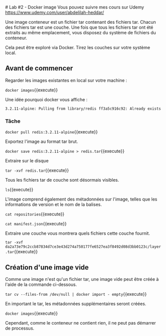 # Lab #2 - Docker image
Vous pouvez suivre mes cours sur Udemy
https://www.udemy.com/user/abdelilah-heddar/

Une image conteneur est un fichier tar contenant des fichiers tar. Chacun des fichiers tar est une couche. Une fois que tous les fichiers tar ont été extraits au même emplacement, vous disposez du système de fichiers du conteneur.

Cela peut être exploré via Docker. Tirez les couches sur votre système local.

## Avant de commencer

Regarder les images existantes en local sur votre machine :

`docker images`{{execute}}

Une idée pourquoi docker vous affiche :

`3.2.11-alpine: Pulling from library/redis ff3a5c916c92: Already exists`

### Tâche

`docker pull redis:3.2.11-alpine`{{execute}}

Exportez l'image au format tar brut.

`docker save redis:3.2.11-alpine > redis.tar`{{execute}}

Extraire sur le disque

`tar -xvf redis.tar`{{execute}}

Tous les fichiers tar de couche sont désormais visibles.

`ls`{{execute}}

L'image comprend également des métadonnées sur l'image, telles que les informations de version et le nom de la balises.

`cat repositories`{{execute}}

`cat manifest.json`{{execute}}

Extraire une couche vous montrera quels fichiers cette couche fournit.

`tar -xvf da2a73e79c2ccb87834d7ce3e43d274a750177fe6527ea3f8492d08d3bb0123c/layer.tar`{{execute}}

## Création d'une image vide

Comme une image n'est qu'un fichier tar, une image vide peut être créée à l'aide de la commande ci-dessous.

`tar cv --files-from /dev/null | docker import - empty`{{execute}}

En important le tar, les métadonnées supplémentaires seront créées.

`docker images`{{execute}}

Cependant, comme le conteneur ne contient rien, il ne peut pas démarrer de processus.
